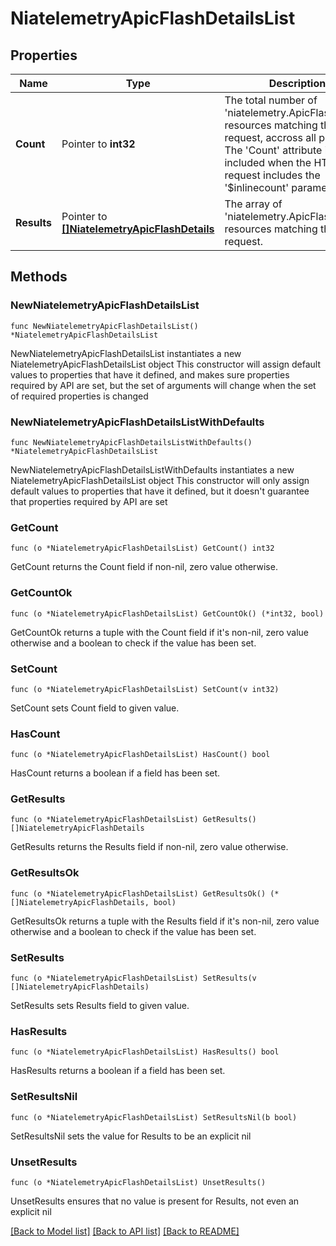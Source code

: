 # NiatelemetryApicFlashDetailsList

## Properties

Name | Type | Description | Notes
------------ | ------------- | ------------- | -------------
**Count** | Pointer to **int32** | The total number of &#39;niatelemetry.ApicFlashDetails&#39; resources matching the request, accross all pages. The &#39;Count&#39; attribute is included when the HTTP GET request includes the &#39;$inlinecount&#39; parameter. | [optional] 
**Results** | Pointer to [**[]NiatelemetryApicFlashDetails**](NiatelemetryApicFlashDetails.md) | The array of &#39;niatelemetry.ApicFlashDetails&#39; resources matching the request. | [optional] 

## Methods

### NewNiatelemetryApicFlashDetailsList

`func NewNiatelemetryApicFlashDetailsList() *NiatelemetryApicFlashDetailsList`

NewNiatelemetryApicFlashDetailsList instantiates a new NiatelemetryApicFlashDetailsList object
This constructor will assign default values to properties that have it defined,
and makes sure properties required by API are set, but the set of arguments
will change when the set of required properties is changed

### NewNiatelemetryApicFlashDetailsListWithDefaults

`func NewNiatelemetryApicFlashDetailsListWithDefaults() *NiatelemetryApicFlashDetailsList`

NewNiatelemetryApicFlashDetailsListWithDefaults instantiates a new NiatelemetryApicFlashDetailsList object
This constructor will only assign default values to properties that have it defined,
but it doesn't guarantee that properties required by API are set

### GetCount

`func (o *NiatelemetryApicFlashDetailsList) GetCount() int32`

GetCount returns the Count field if non-nil, zero value otherwise.

### GetCountOk

`func (o *NiatelemetryApicFlashDetailsList) GetCountOk() (*int32, bool)`

GetCountOk returns a tuple with the Count field if it's non-nil, zero value otherwise
and a boolean to check if the value has been set.

### SetCount

`func (o *NiatelemetryApicFlashDetailsList) SetCount(v int32)`

SetCount sets Count field to given value.

### HasCount

`func (o *NiatelemetryApicFlashDetailsList) HasCount() bool`

HasCount returns a boolean if a field has been set.

### GetResults

`func (o *NiatelemetryApicFlashDetailsList) GetResults() []NiatelemetryApicFlashDetails`

GetResults returns the Results field if non-nil, zero value otherwise.

### GetResultsOk

`func (o *NiatelemetryApicFlashDetailsList) GetResultsOk() (*[]NiatelemetryApicFlashDetails, bool)`

GetResultsOk returns a tuple with the Results field if it's non-nil, zero value otherwise
and a boolean to check if the value has been set.

### SetResults

`func (o *NiatelemetryApicFlashDetailsList) SetResults(v []NiatelemetryApicFlashDetails)`

SetResults sets Results field to given value.

### HasResults

`func (o *NiatelemetryApicFlashDetailsList) HasResults() bool`

HasResults returns a boolean if a field has been set.

### SetResultsNil

`func (o *NiatelemetryApicFlashDetailsList) SetResultsNil(b bool)`

 SetResultsNil sets the value for Results to be an explicit nil

### UnsetResults
`func (o *NiatelemetryApicFlashDetailsList) UnsetResults()`

UnsetResults ensures that no value is present for Results, not even an explicit nil

[[Back to Model list]](../README.md#documentation-for-models) [[Back to API list]](../README.md#documentation-for-api-endpoints) [[Back to README]](../README.md)


